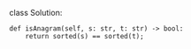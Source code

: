 class Solution:

    def isAnagram(self, s: str, t: str) -> bool:
        return sorted(s) == sorted(t);
